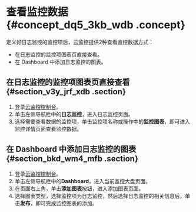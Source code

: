 # 查看监控数据 {#concept_dq5_3kb_wdb .concept}

定义好日志监控的监控项后，云监控提供2种查看监控数据方式：

-   在日志监控的监控项图表页直接查看。
-   在 Dashboard 中添加日志监控的图表。

## 在日志监控的监控项图表页直接查看 {#section_v3y_jrf_xdb .section}

1.  登录[云监控控制台](https://cloudmonitor.console.aliyun.com)。
2.  单击左侧导航栏中的**日志监控**，进入日志监控页面。
3.  选择需要查看数据的监控项，单击监控项名称或操作中的**监控图表**，即可进入监控详情页面查看监控数据。

## 在 Dashboard 中添加日志监控的图表 {#section_bkd_wm4_mfb .section}

1.  登录[云监控控制台](https://cloudmonitor.console.aliyun.com)。
2.  单击左侧导航栏中的**Dashboard**，进入当前监控大盘页面。
3.  在页面右上角，单击**添加图表**按钮，进入添加图表页面。
4.  选择图表类型，选择监控项为日志监控，然后选择日志监控的相关信息后，单击**发布**，即可完成监控图表的添加。

